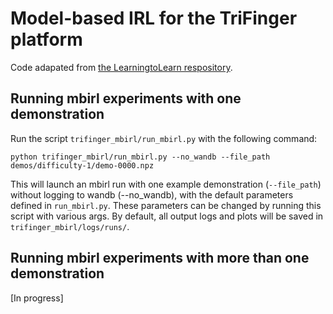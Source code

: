 # Model-based IRL for the TriFinger platform
Code adapated from [the LearningtoLearn respository](https://github.com/facebookresearch/LearningToLearn/tree/main/mbirl).

## Running mbirl experiments with one demonstration

Run the script `trifinger_mbirl/run_mbirl.py` with the following command:
```
python trifinger_mbirl/run_mbirl.py --no_wandb --file_path demos/difficulty-1/demo-0000.npz
```

This will launch an mbirl run with one example demonstration (`--file_path`) without logging to wandb (--no_wandb), with the default parameters defined
in `run_mbirl.py`. These parameters can be changed by running this script with various args. By default, all output logs and plots will be saved in `trifinger_mbirl/logs/runs/`. 

## Running mbirl experiments with more than one demonstration
[In progress]

